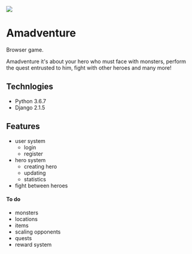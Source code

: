 ![](https://i.ibb.co/2MND6KD/Amadventure-logo.png) 
# Amadventure
Browser game.

Amadventure it's about your hero who must face with monsters, 
perform the quest entrusted to him, fight with other heroes and many more!

## Technlogies
* Python 3.6.7
* Django 2.1.5

## Features
* user system
  * login
  * register
* hero system
  * creating hero
  * updating
  * statistics
* fight between heroes

#### To do
* monsters
* locations
* items
* scaling opponents
* quests
* reward system

## 
